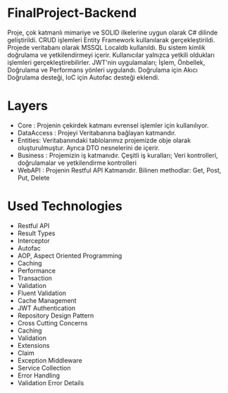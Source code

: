 # FinalProject-Backend
Proje, çok katmanlı mimariye ve SOLID ilkelerine uygun olarak C# dilinde geliştirildi. CRUD işlemleri Entity Framework kullanılarak gerçekleştirildi. Projede veritabanı olarak MSSQL Localdb kullanıldı. Bu sistem kimlik doğrulama ve yetkilendirmeyi içerir. Kullanıcılar yalnızca yetkili oldukları işlemleri gerçekleştirebilirler. JWT'nin uygulamaları; İşlem, Önbellek, Doğrulama ve Performans yönleri uygulandı. Doğrulama için Akıcı Doğrulama desteği, IoC için Autofac desteği eklendi.
# Layers
- Core : Projenin çekirdek katmanı evrensel işlemler için kullanılıyor.
- DataAccess : Projeyi Veritabanına bağlayan katmandır.
- Entities: Veritabanındaki tablolarımız projemizde obje olarak oluşturulmuştur. Ayrıca DTO nesnelerini de içerir.
- Business : Projemizin iş katmanıdır. Çeşitli iş kuralları; Veri kontrolleri, doğrulamalar ve yetkilendirme kontrolleri
- WebAPI : Projenin Restful API Katmanıdır. Bilinen methodlar: Get, Post, Put, Delete
# Used Technologies
- Restful API
- Result Types
- Interceptor
- Autofac
- AOP, Aspect Oriented Programming
- Caching
- Performance
- Transaction
- Validation
- Fluent Validation
- Cache Management
- JWT Authentication
- Repository Design Pattern
- Cross Cutting Concerns
- Caching
- Validation
- Extensions
- Claim
- Exception Middleware
- Service Collection
- Error Handling
- Validation Error Details
